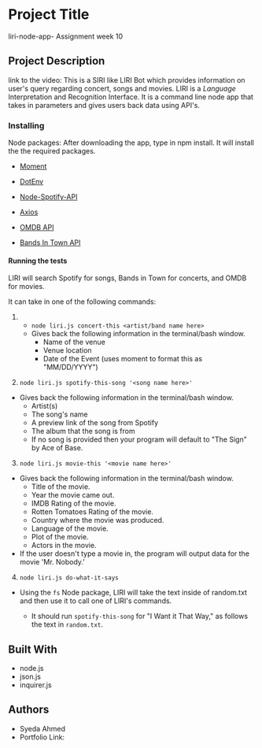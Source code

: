# Project Title
liri-node-app-
Assignment week 10


## Project Description
link to the video:
This is a SIRI like LIRI Bot which provides information on user's query regarding concert, songs and movies. LIRI is a _Language_ Interpretation and Recognition Interface. It is a command line node app that takes in parameters and gives users back data using API's.

### Installing
Node packages:
After downloading the app, type in npm install. It will install the the required packages. 
   * [Moment](https://www.npmjs.com/package/moment)

   * [DotEnv](https://www.npmjs.com/package/dotenv)

   * [Node-Spotify-API](https://www.npmjs.com/package/node-spotify-api)

   * [Axios](https://www.npmjs.com/package/axios)

   * [OMDB API](http://www.omdbapi.com) 
    
   * [Bands In Town API](http://www.artists.bandsintown.com/bandsintown-api)


#### Running the tests

LIRI will search Spotify for songs, Bands in Town for concerts, and OMDB for movies.

It  can take in one of the following commands:

1.  * `node liri.js concert-this <artist/band name here>`
    * Gives back the following information in the terminal/bash window.
      * Name of the venue 
      * Venue location
      * Date of the Event (uses moment to format this as "MM/DD/YYYY")

2. `node liri.js spotify-this-song '<song name here>'`
 
  * Gives back the following information in the terminal/bash window.
      * Artist(s)
      * The song's name
      * A preview link of the song from Spotify
      * The album that the song is from
      * If no song is provided then your program will default to "The Sign" by Ace of Base.
   

  3. `node liri.js movie-this '<movie name here>'`

   * Gives back the following information in the terminal/bash window.
       * Title of the movie.
       * Year the movie came out.
       * IMDB Rating of the movie.
       * Rotten Tomatoes Rating of the movie.
       * Country where the movie was produced.
       * Language of the movie.
       * Plot of the movie.
       * Actors in the movie.
   * If the user doesn't type a movie in, the program will output data for the movie 'Mr. Nobody.'

 4. `node liri.js do-what-it-says`

   * Using the `fs` Node package, LIRI will take the text inside of random.txt and then use it to call one of LIRI's commands.

     * It should run `spotify-this-song` for "I Want it That Way," as follows the text in `random.txt`.

## Built With

* node.js
* json.js
* inquirer.js

## Authors

* Syeda Ahmed
* Portfolio Link: 










